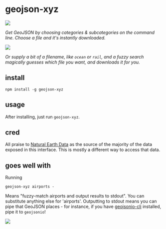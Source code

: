 # geojson-xyz

![](demos/demo-1.gif)

_Get GeoJSON by choosing categories & subcategories on the command line.
Choose a file and it's instantly downloaded._

![](demos/demo-2.gif)

_Or supply a bit of a filename, like `ocean` or `rail`, and a fuzzy
search magically guesses which file you want, and downloads it for you._

## install

    npm install -g geojson-xyz

## usage

After installing, just run `geojson-xyz`.

## cred

All praise to [Natural Earth Data](http://www.naturalearthdata.com/) as
the source of the majority of the data exposed in this interface. This is
mostly a different way to access that data.

## goes well with

Running

    geojson-xyz airports -

Means "fuzzy-match airports and output results to stdout". You can substitute
anything else for 'airports'. Outputting to stdout means you can pipe that
GeoJSON places - for instance, if you have [geojsonio-cli](https://github.com/mapbox/geojsonio-cli)
installed, pipe it to `geojsonio`!

![](http://i.imgur.com/qnNYm8V.gif)
